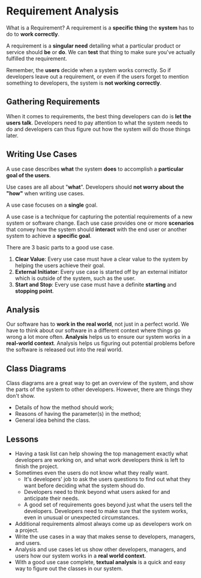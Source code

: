 # Requirement Analysis

What is a Requirement?
A requirement is a **specific thing** the **system** has to do to **work correctly**.

A requirement is a **singular need** detailing what a particular product or service should **be** or **do**. We can **test** that thing to make sure you've actually fulfilled the requirement.

Remember, the **users** decide when a system works correctly. So if developers leave out a requirement, or even if the users forget to mention something to developers, the system is **not working correctly**.

## Gathering Requirements
When it comes to requirements, the best thing developers can do is **let the users talk**. Developers need to pay attention to what the system needs to do and developers can thus figure out how the system will do those things later.

## Writing Use Cases
A use case describes **what** the system **does** to accomplish a **particular goal of the users**.

Use cases are all about "**what**". Developers should **not worry about the "how"** when writing use cases.

A use case focuses on a **single** goal.

A use case is a technique for capturing the potential requirements  of a new system or software change. Each use case provides one or more **scenarios** that convey how the system should **interact** with the end user or another system to achieve a **specific goal**.

There are 3 basic parts to a good use case.
 1. **Clear Value**: Every use case must have a clear value to the system by helping the users achieve their goal.
 2. **External Initiator**: Every use case is started off by an external initiator which is outside of the system, such as the user.
 3. **Start and Stop**: Every use case must have a definite **starting** and **stopping point**.

## Analysis
Our software has to **work in the real world**, not just in a perfect world. We have to think about our software in a different context where things go wrong a lot more often. **Analysis** helps us to ensure our system works in a **real-world context**. Analysis helps us figuring out potential problems before the software is released out into the real world.

## Class Diagrams
Class diagrams are a great way to get an overview of the system, and show the parts of the system to other developers. However, there are things they don't show.
 - Details of how the method should work;
 - Reasons of having the parameter(s) in the method;
 - General idea behind the class.

## Lessons
 - Having a task list can help showing the top management exactly what developers are working on, and what work developers think is left to finish the project.
 - Sometimes even the users do not know what they really want.
   - It's developers' job to ask the users questions to find out what they want before deciding what the system shoud do.
   - Developers need to think beyond what users asked for and anticipate their needs.
   - A good set of requirements goes beyond just what the users tell the developers. Developers need to make sure that the system works, even in unusual or unexpected circumstances.
 - Additional requirements almost always come up as developers work on a project.
 - Write the use cases in a way that makes sense to developers, managers, and users.
 - Analysis and use cases let us show other developers, managers, and users how our system works in a **real world context**.
 - With a good use case complete, **textual analysis** is a quick and easy way to figure out the classes in our system.

